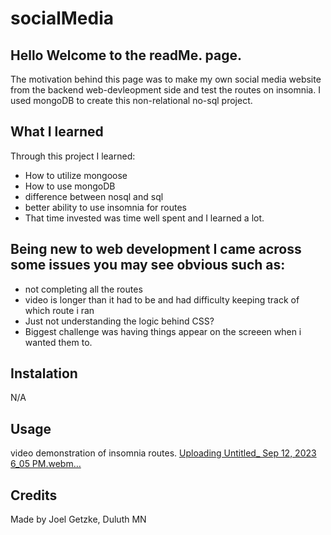 # socialMedia

## Hello Welcome to the readMe. page.
The motivation behind this page was to make my own social media website from the backend web-devleopment side and test the routes on insomnia. I used mongoDB to create this non-relational no-sql project.
## What I learned
Through this project I learned:
* How to utilize mongoose
* How to use mongoDB
* difference between nosql and sql
* better ability to use insomnia for routes
* That time invested was time well spent and I learned a lot.
  
## Being new to web development I came across some issues you may see obvious such as:
* not completing all the routes
* video is longer than it had to be and had difficulty keeping track of which route i ran
* Just not understanding the logic behind CSS?
* Biggest challenge was having things appear on the screeen when i wanted them to.
 ## Instalation
N/A

## Usage
video demonstration of insomnia routes.
[Uploading Untitled_ Sep 12, 2023 6_05 PM.webm…]()



## Credits

Made by Joel Getzke, Duluth MN
